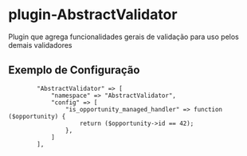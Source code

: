 # plugin-AbstractValidator
Plugin que agrega funcionalidades gerais de validação para uso pelos demais validadores

## Exemplo de Configuração

```
        "AbstractValidator" => [
            "namespace" => "AbstractValidator",
            "config" => [
                "is_opportunity_managed_handler" => function ($opportunity) {
                    return ($opportunity->id == 42);
                },
            ]
        ],
```
